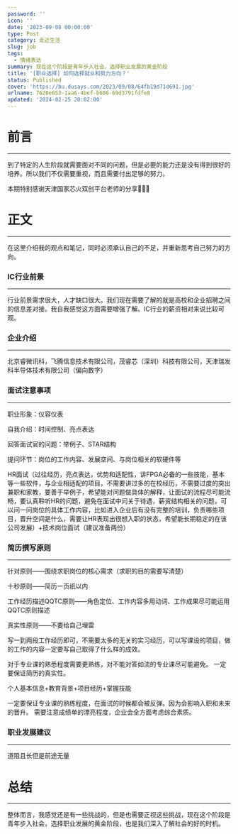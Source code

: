 ```yaml
---
password: ''
icon: ''
date: '2023-09-08 00:00:00'
type: Post
category: 走近生活
slug: job
tags:
  - 情绪表达
summary: 现在这个阶段是青年步入社会，选择职业发展的黄金阶段
title: '[职业选择] 如何选择就业和努力方向？'
status: Published
cover: 'https://bu.dusays.com/2023/09/08/64fb19d71d691.jpg'
urlname: 7620e653-1aa6-4bef-b606-69d3791fdfe8
updated: '2024-02-25 20:02:00'
---
```


# 前言


---


  到了特定的人生阶段就需要面对不同的问题，但是必要的能力还是没有得到很好的培养。所以我们不仅需要重视，而且需要付出足够的努力。


  本期特别感谢天津国家芯火双创平台老师的分享🌺🌺🌺


# 正文


---


  在这里介绍我的观点和笔记，同时必须承认自己的不足，并重新思考自己努力的方向。


### IC行业前景


---


  行业前景需求很大，人才缺口很大。我们现在需要了解的就是高校和企业招聘之间的信息差对接。我自我感觉这方面需要增强了解。IC行业的薪资相对来说比较可观。


### 企业介绍


---


北京睿微讯科，飞腾信息技术有限公司，茂睿芯（深圳）科技有限公司，天津瑞发科半导体技术有限公司（偏向数字）


### 面试注意事项


---


职业形象：仪容仪表


自我介绍：时间控制、亮点表达


回答面试官的问题：举例子、STAR结构


提问环节：岗位的工作内容、发展空间、与岗位相关的软硬件等


  HR面试（过往经历，亮点表达，优势和适配性，讲FPGA必备的一些技能，基本等一些软件，与企业相适配的项目，不需要讲过多的在校经历，不需要过度的突出兼职和家教，要善于举例子，希望能对问题做具体的解释，让面试的流程尽可能流畅，要认真聆听HR的问题，避免在面试中问关于待遇，薪资结构相关的问题，可以问一问岗位的具体工作内容，比如进入企业后有没有完整的培训，负责哪些项目，晋升空间是什么，需要让HR表现出很想入职的状态，希望能长期稳定的在该公司发展）+技术岗位面试（建议准备两份）


### 简历撰写原则


---


针对原则——围绕求职岗位的核心需求（求职的目的需要写清楚）


十秒原则——简历一页纸以内


工作经历描述QQTC原则——角色定位、工作内容多用动词、工作成果尽可能运用QQTC原则描述


真实性原则——不要给自己埋雷


  写一到两段工作经历即可，不需要太多的无关的实习经历，可以写课设的项目，做的工作的内容一定要写自己取得了什么样的成效。


  对于专业课的熟悉程度需要更熟练，对不能对答如流的专业课尽可能避免。
  一定要保证简历的真实性。


  


  个人基本信息+教育背景+项目经历+掌握技能


  一定要保证专业课的熟练程度，在面试的时候都会被反弹。因为会影响入职和未来的晋升。
  需要注意成绩单的漂亮程度，企业会全方面考虑综合素质。


### 职业发展建议


---


  道阻且长但是前途无量


# 总结


---


  整体而言，我感觉还是有一些挑战的，但是也需要正视这些挑战，现在这个阶段是青年步入社会，选择职业发展的黄金阶段，也是我们深入了解社会的好的时机。

